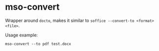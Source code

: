 # mso-convert

Wrapper around `docto`, makes it similar to `soffice --convert-to <format> <file>`.

Usage example:

```
mso-convert --to pdf test.docx
```
